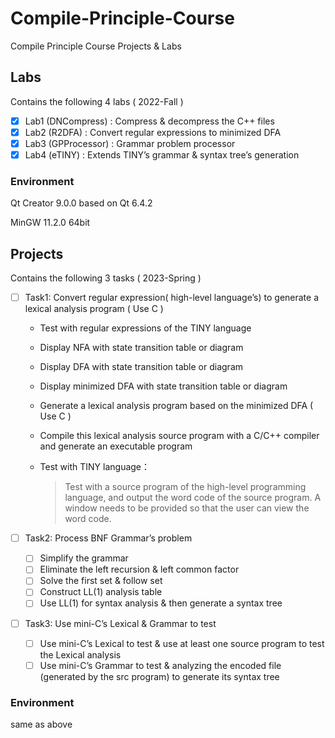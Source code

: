 # Compile-Principle-Course

Compile Principle Course Projects &amp; Labs

## Labs

Contains the following 4 labs ( 2022-Fall )

- [x] Lab1 (DNCompress) : Compress & decompress the C++ files 
- [x] Lab2 (R2DFA) : Convert regular expressions to minimized DFA
- [x] Lab3 (GPProcessor) : Grammar problem processor
- [x] Lab4 (eTINY) : Extends TINY’s grammar & syntax tree’s generation

### Environment

Qt Creator 9.0.0 based on Qt 6.4.2

MinGW 11.2.0 64bit



## Projects

Contains the following 3 tasks ( 2023-Spring )

- [ ] Task1: Convert regular expression( high-level language’s) to  generate a lexical analysis program ( Use C )

  - Test with regular expressions of the TINY language

  - Display NFA with state transition table or diagram

  - Display DFA with state transition table or diagram

  - Display minimized DFA with state transition table or diagram

  - Generate a lexical analysis program based on the minimized DFA ( Use C )

  - Compile this lexical analysis source program with a C/C++ compiler and generate an executable program

  - Test with TINY language：

    > Test with a source program of the high-level programming language, and output the word code of the source program. A window needs to be provided so that the user can view the word code.

- [ ] Task2: Process BNF Grammar’s problem
  - [ ] Simplify the grammar
  - [ ] Eliminate the left recursion & left common factor
  - [ ] Solve the first set & follow set
  - [ ] Construct LL(1) analysis table
  - [ ] Use LL(1) for syntax analysis & then generate a syntax tree
  
- [ ] Task3: Use mini-C’s Lexical & Grammar to test
  - [ ] Use mini-C’s Lexical to test & use at least one source program to test the Lexical analysis
  - [ ] Use mini-C’s Grammar to test & analyzing the encoded file (generated by the src program) to generate its syntax tree

### Environment

same as above

